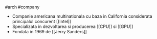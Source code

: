 #arch #company 
- Companie americana multinationala cu baza in California considerata principalul concurent [[Intel]]
- Specializata in dezvoltarea si producerea [[CPU]] si [[GPU]]
- Fondata in 1969 de [[Jerry Sanders]]